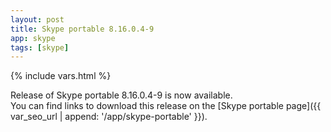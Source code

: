 ```yaml
---
layout: post
title: Skype portable 8.16.0.4-9
app: skype
tags: [skype]
---
```

{% include vars.html %}

Release of Skype portable 8.16.0.4-9 is now available.<br />
You can find links to download this release on the [Skype portable page]({{ var_seo_url | append: '/app/skype-portable' }}).